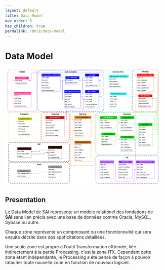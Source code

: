 ```yaml
---
layout: default
title: Data Model
nav_order: 3
has_children: true
permalink: /docs/data-model
---
```


# Data Model
[![Overview](../../assets/img/data-model/DataModel-v0.8.0.png)](../../assets/img/data-model/DataModel-v0.8.0.png)


## Presentation

Le Data Model de SAI représente un modèle relationel des fondations de **SAI** sans lien précis avec une base de données comme Oracle, MySQL, Sybase ou autre.

Chaque zone représente un compmosant ou une fonctionnalité qui sera ensuite décrite dans des spéficitations détaillées.

Une seule zone est propre à l'outil Transformation eXtender, liée indirectement à la partie Processing, c'est la zone ITX.
Cependant cette zone étant indépendante, le Processing a été pensé de façon à pouvoir ratacher toute nouvelle zone en fonction de nouveau logiciel.
